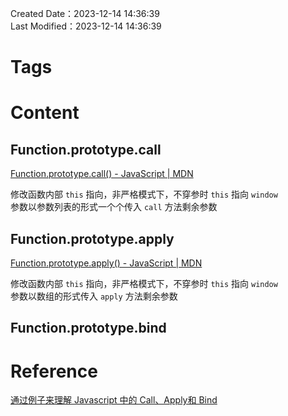 Created Date：2023-12-14 14:36:39  
Last Modified：2023-12-14 14:36:39

# Tags

# Content

## Function.prototype.call

[Function.prototype.call() - JavaScript | MDN](https://developer.mozilla.org/en-US/docs/Web/JavaScript/Reference/Global_Objects/Function/call)  

修改函数内部 `this` 指向，非严格模式下，不穿参时 `this` 指向 `window`  
参数以参数列表的形式一个个传入 `call` 方法剩余参数

## Function.prototype.apply

[Function.prototype.apply() - JavaScript | MDN](https://developer.mozilla.org/en-US/docs/Web/JavaScript/Reference/Global_Objects/Function/apply)  

修改函数内部 `this` 指向，非严格模式下，不穿参时 `this` 指向 `window`  
参数以数组的形式传入 `apply` 方法剩余参数

## Function.prototype.bind

# Reference

[通过例子来理解 Javascript 中的 Call、Apply和 Bind](https://www.freecodecamp.org/chinese/news/understand-call-apply-and-bind-in-javascript-with-examples)

